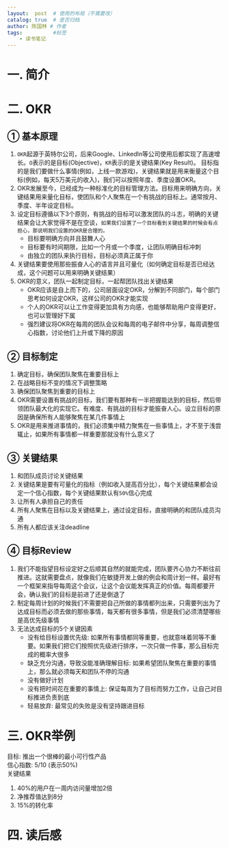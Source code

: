 ```yaml
---
layout:  post  # 使用的布局（不需要改）
catalog: true  # 是否归档
author: 陈国林 # 作者
tags:          #标签
    - 读书笔记
---
```


# 一. 简介

# 二. OKR
## ① 基本原理
1. `OKR`起源于英特尔公司，后来Google、LinkedIn等公司使用后都实现了高速增长。`O`表示的是目标(Objective)，`KR`表示的是关键结果(Key Result)。
目标指的是我们要做什么事情(例如，上线一款游戏)，关键结果就是用来衡量这个目标(例如，每天5万美元的收入)，我们可以按照年度、季度设置OKR。
2. OKR发展至今，已经成为一种标准化的目标管理方法。目标用来明确方向，关键结果用来量化目标，使团队和个人聚焦在一个有挑战的目标上。通常按月、季度、半年设定目标。
3. 设定目标遵循以下3个原则，有挑战的目标可以激发团队的斗志，明确的关键结果会让大家觉得不是在空谈，`如果我们设置了一个目标看到关键结果的时候会有点担心，那说明我们设置的OKR是合理的。`
   + 目标要明确方向并且鼓舞人心
   + 目标要有时间期限，比如一个月或一个季度，让团队明确目标冲刺
   + 由独立的团队来执行目标，目标必须真正属于你
4. 关键结果要使用那些振奋人心的语言并且可量化（如何确定目标是否已经达成，这个问题可以用来明确关键结果）
5. OKR的意义，团队一起制定目标，一起帮团队找出关键结果
   + OKR应该是自上而下的，公司层面设定OKR，分解到不同部门，每个部门思考如何设定OKR，这样公司的OKR才能实现
   + 个人的OKR可以让工作变得更加具有方向感，也能够帮助用户变得更好，也可以管理好下属
   + 强烈建议将OKR在每周的团队会议和每周的电子邮件中分享，每周调整信心指数，讨论他们上升或下降的原因

## ② 目标制定
1. 确定目标，确保团队聚焦在重要目标上
2. 在战略目标不变的情况下调整策略
3. 确保团队聚焦到重要的目标上
4. OKR需要设置有挑战的目标，我们要有那种有一半把握能达到的目标，然后带领团队最大化的实现它。有难度、有挑战的目标才能振奋人心。设立目标的原因是确保所有人能够聚焦在某几件事情上
5. OKR是用来推进事情的，我们必须集中精力聚焦在一些事情上，才不至于浅尝辄止，如果所有事情都一样重要那就没有什么意义了

## ③ 关键结果
1. 和团队成员讨论关键结果
2. 关键结果是要有可量化的指标（例如收入提高百分比），每个关键结果都会设定一个信心指数，每个关键结果默认有`50%`信心完成
3. 让所有人承担自己的责任
4. 所有人聚焦在目标以及关键结果上，通过设定目标，直接明确的和团队成员沟通
5. 所有人都应该关注deadline 

## ④ 目标Review
1. 我们不能指望目标设定好之后顺其自然的就能完成，团队要齐心协力不断往前推进。这就需要盘点，就像我们在敏捷开发上做的例会和周计划一样。最好有一个框架来指导每周这个会议，让这个会议能发挥真正的价值。每周都要开会，确认我们的目标是前进了还是倒退了
2. 制定每周计划的时候我们不需要把自己所做的事情都列出来，只需要列出为了达成目标而必须去做的那些事情，每天都有很多事情，但是我们必须清楚哪些是高优先级事情
3. 无法达成目标的5个关键因素
    + 没有给目标设置优先级: 如果所有事情都同等重要，也就意味着同等不重要。如果我们把它们按照优先级进行排序，一次只做一件事，那么目标完成的概率大很多
    + 缺乏充分沟通，导致没能准确理解目标: 如果希望团队聚焦在重要的事情上，那么就必须每天和团队不停的沟通
    + 没有做好计划
    + 没有把时间花在重要的事情上: 保证每周为了目标而努力工作，让自己对目标推进负责到底
    + 轻易放弃: 最常见的失败是没有坚持跟进目标

# 三. OKR举例
目标: 推出一个很棒的最小可行性产品  
信心指数: 5/10  (表示50%)  
关键结果
1. 40%的用户在一周内访问量增加2倍
2. 净推荐值达到8分
3. 15%的转化率

# 四. 读后感


